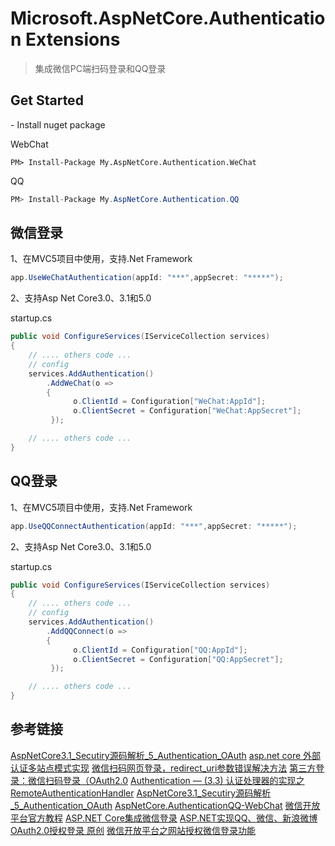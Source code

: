 # **Microsoft.AspNetCore.Authentication Extensions**

> 集成微信PC端扫码登录和QQ登录

## Get Started

\- Install nuget package

 WebChat 

  ```
PM> Install-Package My.AspNetCore.Authentication.WeChat
  ```



QQ

```c#
PM> Install-Package My.AspNetCore.Authentication.QQ
```



## 微信登录

1、在MVC5项目中使用，支持.Net Framework

```c#
app.UseWeChatAuthentication(appId: "***",appSecret: "*****");
```

2、支持Asp Net Core3.0、3.1和5.0

startup.cs

```c#
public void ConfigureServices(IServiceCollection services)
{
    // .... others code ...
    // config 
    services.AddAuthentication() 
        .AddWeChat(o =>
        {
              o.ClientId = Configuration["WeChat:AppId"];
              o.ClientSecret = Configuration["WeChat:AppSecret"];
         });

    // .... others code ...
}
```



## QQ登录

1、在MVC5项目中使用，支持.Net Framework

```c#
app.UseQQConnectAuthentication(appId: "***",appSecret: "*****");
```

2、支持Asp Net Core3.0、3.1和5.0

startup.cs

```c#
public void ConfigureServices(IServiceCollection services)
{
    // .... others code ...
    // config 
    services.AddAuthentication() 
        .AddQQConnect(o =>
        {
              o.ClientId = Configuration["QQ:AppId"];
              o.ClientSecret = Configuration["QQ:AppSecret"];
         });

    // .... others code ...
}
```


## 参考链接

[AspNetCore3.1_Secutiry源码解析_5_Authentication_OAuth](https://www.cnblogs.com/holdengong/p/12563558.html)
[asp.net core 外部认证多站点模式实现](https://www.cnblogs.com/passingwind/p/9511022.html)
[微信扫码网页登录，redirect_uri参数错误解决方法](https://www.cnblogs.com/zmdComeOn/p/12727308.html)
[第三方登录：微信扫码登录（OAuth2.0](https://cloud.tencent.com/developer/article/1447723)
[Authentication — (3.3) 认证处理器的实现之RemoteAuthenticationHandler](https://mp.weixin.qq.com/s/t0PsP0hZ5HSZtitzLODkQw)
[AspNetCore3.1_Secutiry源码解析_5_Authentication_OAuth](https://www.cnblogs.com/holdengong/p/12563558.html)
[AspNetCore.AuthenticationQQ-WebChat](https://github.com/jxnkwlp/AspNetCore.AuthenticationQQ-WebChat)
[微信开放平台官方教程](https://developers.weixin.qq.com/doc/oplatform/Website_App/WeChat_Login/Wechat_Login.html)
[ASP.NET Core集成微信登录](https://www.jb51.net/article/91575.htm)
[ASP.NET实现QQ、微信、新浪微博OAuth2.0授权登录 原创](https://www.jb51.net/article/81624.htm)
[微信开放平台之网站授权微信登录功能](https://www.jb51.net/article/72666.htm)
